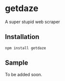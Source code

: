 # getdaze
A super stupid web scraper

## Installation

```
npm install getdaze
```

## Sample

To be added soon.
